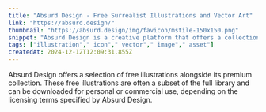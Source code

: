 ```yaml
---
title: "Absurd Design - Free Surrealist Illustrations and Vector Art"
link: "https://absurd.design/"
thumbnail: "https://absurd.design/img/favicon/mstile-150x150.png"
snippet: "Absurd Design is a creative platform that offers a collection of free, unique, hand-drawn illustrations. These illustrations are quirky, imperfect, and designed to add a human and artistic touch to digital projects. The style often features abstract, playful, and exaggerated elements, making them stand out in contrast to typical polished and realistic vector graphics."
tags: ["illustration"," icon"," vector"," image"," asset"]
createdAt: 2024-12-12T12:09:31.855Z
---
```

Absurd Design offers a selection of free illustrations alongside its premium collection. These free illustrations are often a subset of the full library and can be downloaded for personal or commercial use, depending on the licensing terms specified by Absurd Design.
